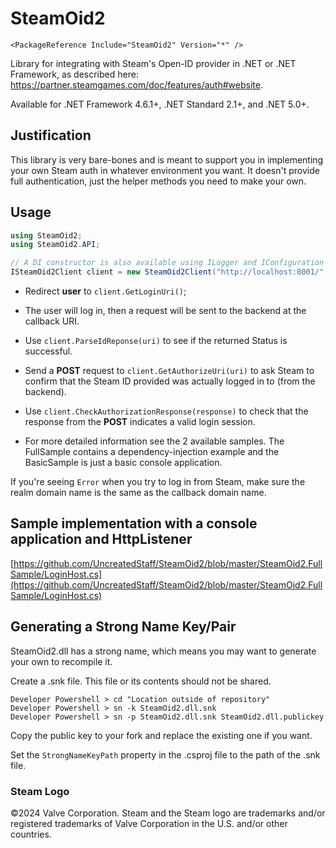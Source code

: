 # SteamOid2
```
<PackageReference Include="SteamOid2" Version="*" />
```

Library for integrating with Steam's Open-ID provider in .NET or .NET Framework, as described here: https://partner.steamgames.com/doc/features/auth#website.

Available for .NET Framework 4.6.1+, .NET Standard 2.1+, and .NET 5.0+.

## Justification
This library is very bare-bones and is meant to support you in implementing your own Steam auth in whatever environment you want. It doesn't provide full authentication, just the helper methods you need to make your own.

## Usage
```cs
using SteamOid2;
using SteamOid2.API;

// A DI constructor is also available using ILogger and IConfiguration
ISteamOid2Client client = new SteamOid2Client("http://localhost:8001/", "http://localhost:8001/openid/login");
```

* Redirect **user** to `client.GetLoginUri()`;

* The user will log in, then a request will be sent to the backend at the callback URI.

* Use `client.ParseIdReponse(uri)` to see if the returned Status is successful.

* Send a **POST** request to `client.GetAuthorizeUri(uri)` to ask Steam to confirm that the Steam ID provided was actually logged in to (from the backend).

* Use `client.CheckAuthorizationResponse(response)` to check that the response from the **POST** indicates a valid login session.

* For more detailed information see the 2 available samples. The FullSample contains a dependency-injection example and the BasicSample is just a basic console application.

If you're seeing `Error` when you try to log in from Steam, make sure the realm domain name is the same as the callback domain name.

## Sample implementation with a console application and HttpListener
[https://github.com/UncreatedStaff/SteamOid2/blob/master/SteamOid2.FullSample/LoginHost.cs](https://github.com/UncreatedStaff/SteamOid2/blob/master/SteamOid2.FullSample/LoginHost.cs)

## Generating a Strong Name Key/Pair

SteamOid2.dll has a strong name, which means you may want to generate your own to recompile it.

Create a .snk file. This file or its contents should not be shared.

```
Developer Powershell > cd "Location outside of repository"
Developer Powershell > sn -k SteamOid2.dll.snk
Developer Powershell > sn -p SteamOid2.dll.snk SteamOid2.dll.publickey
```

Copy the public key to your fork and replace the existing one if you want.

Set the `StrongNameKeyPath` property in the .csproj file to the path of the .snk file.

### Steam Logo
©2024 Valve Corporation. Steam and the Steam logo are trademarks and/or registered trademarks of Valve Corporation in the U.S. and/or other countries.

